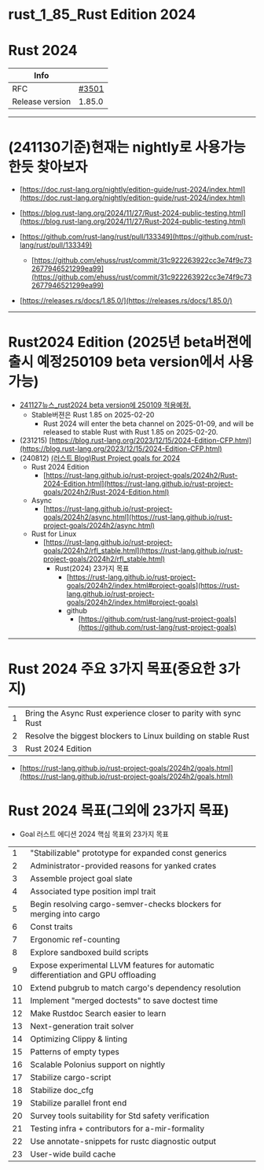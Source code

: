 # rust_1_85_Rust Edition 2024

# Rust 2024

| Info | |
| --- | --- |
| RFC | [#3501](https://rust-lang.github.io/rfcs/3501-edition-2024.html) |
| Release version | 1.85.0 |

<hr />

# (241130기준)현재는 nightly로 사용가능한듯 찾아보자
- [https://doc.rust-lang.org/nightly/edition-guide/rust-2024/index.html](https://doc.rust-lang.org/nightly/edition-guide/rust-2024/index.html)

- [https://blog.rust-lang.org/2024/11/27/Rust-2024-public-testing.html](https://blog.rust-lang.org/2024/11/27/Rust-2024-public-testing.html)

- [https://github.com/rust-lang/rust/pull/133349](https://github.com/rust-lang/rust/pull/133349)
  - [https://github.com/ehuss/rust/commit/31c922263922cc3e74f9c732677946521299ea99](https://github.com/ehuss/rust/commit/31c922263922cc3e74f9c732677946521299ea99)

- [https://releases.rs/docs/1.85.0/](https://releases.rs/docs/1.85.0/)

<hr />

# Rust2024 Edition (2025년 beta버젼에 출시 예정250109 beta version에서 사용가능)
- [241127뉴스_rust2024 beta version에 250109 적용예정.](https://blog.rust-lang.org/2024/11/27/Rust-2024-public-testing.html)
  - Stable버젼은  Rust 1.85 on 2025-02-20
    - Rust 2024 will enter the beta channel on 2025-01-09, and will be released to stable Rust with Rust 1.85 on 2025-02-20.
- (231215) [https://blog.rust-lang.org/2023/12/15/2024-Edition-CFP.html](https://blog.rust-lang.org/2023/12/15/2024-Edition-CFP.html)
- (240812) [(러스트 Blog)Rust Project goals for 2024](https://blog.rust-lang.org/2024/08/12/Project-goals.html)
  - Rust 2024 Edition 
    - [https://rust-lang.github.io/rust-project-goals/2024h2/Rust-2024-Edition.html](https://rust-lang.github.io/rust-project-goals/2024h2/Rust-2024-Edition.html)
  - Async
    - [https://rust-lang.github.io/rust-project-goals/2024h2/async.html](https://rust-lang.github.io/rust-project-goals/2024h2/async.html)
  - Rust for Linux
    - [https://rust-lang.github.io/rust-project-goals/2024h2/rfl_stable.html](https://rust-lang.github.io/rust-project-goals/2024h2/rfl_stable.html)
      - Rust(2024) 23가지 목표
        - [https://rust-lang.github.io/rust-project-goals/2024h2/index.html#project-goals](https://rust-lang.github.io/rust-project-goals/2024h2/index.html#project-goals)
        - github
          - [https://github.com/rust-lang/rust-project-goals](https://github.com/rust-lang/rust-project-goals)

<hr />

# Rust 2024 주요 3가지 목표(중요한 3가지)

|||
|-|-|
|1 | Bring the Async Rust experience closer to parity with sync Rust|
|2 | Resolve the biggest blockers to Linux building on stable Rust|
|3 | Rust 2024 Edition|

- [https://rust-lang.github.io/rust-project-goals/2024h2/goals.html](https://rust-lang.github.io/rust-project-goals/2024h2/goals.html)

# Rust 2024 목표(그외에 23가지 목표)
- Goal 러스트 에디션 2024 핵심 목표외 23가지 목표

|||
|-|-|
|1| "Stabilizable" prototype for expanded const generics|
|2| Administrator-provided reasons for yanked crates|
|3| Assemble project goal slate|
|4| Associated type position impl trait|
|5| Begin resolving cargo-semver-checks blockers for merging into cargo|
|6| Const traits|
|7| Ergonomic ref-counting|
|8| Explore sandboxed build scripts|
|9| Expose experimental LLVM features for automatic differentiation and GPU offloading|
|10| Extend pubgrub to match cargo's dependency resolution|
|11| Implement "merged doctests" to save doctest time|
|12| Make Rustdoc Search easier to learn|
|13| Next-generation trait solver|
|14| Optimizing Clippy & linting|
|15| Patterns of empty types|
|16| Scalable Polonius support on nightly|
|17| Stabilize cargo-script|
|18| Stabilize doc_cfg|
|19| Stabilize parallel front end|
|20| Survey tools suitability for Std safety verification|
|21| Testing infra + contributors for a-mir-formality|
|22| Use annotate-snippets for rustc diagnostic output|
|23| User-wide build cache|
